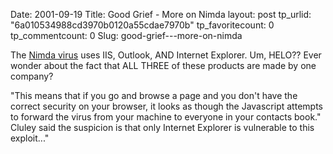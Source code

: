 Date: 2001-09-19
Title: Good Grief - More on Nimda
layout: post
tp_urlid: "6a010534988cd3970b0120a55cdae7970b"
tp_favoritecount: 0
tp_commentcount: 0
Slug: good-grief---more-on-nimda

The <a href="http://news.zdnet.co.uk/story/0,,t269-s2095530,00.html">Nimda virus</a> uses IIS, Outlook, AND Internet Explorer. Um, HELO?? Ever wonder about the fact that ALL THREE of these products are made by one company?

&quot;This means that if you go and browse a page and you don&#39;t have the correct security on your browser, it looks as though the Javascript attempts to forward the virus from your machine to everyone in your contacts book.&quot; Cluley said the suspicion is that only Internet Explorer is vulnerable to this exploit...&quot;
